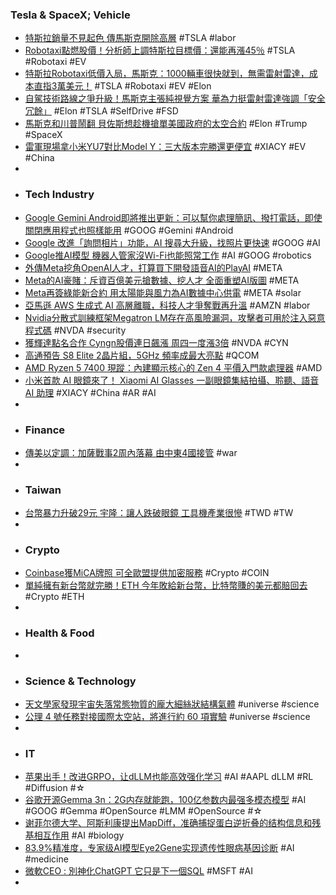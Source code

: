 ### Tesla & SpaceX; Vehicle
- [特斯拉銷量不見起色 傳馬斯克開除高層](https://technews.tw/2025/06/27/tesla-head-of-manufacturing-omead-afshar-fired-by-elon-musk/) #TSLA #labor
- [Robotaxi點燃股價！分析師上調特斯拉目標價：還能再漲45％](https://www.ctee.com.tw/news/20250627700994-430702) #TSLA #Robotaxi #EV
- [特斯拉Robotaxi低價入局，馬斯克：1000輛車很快就到，無需雷射雷達，成本直指3萬美元！](https://hao.cnyes.com/post/179391) #TSLA #Robotaxi #EV #Elon
- [自駕技術路線之爭升級！馬斯克主張純視覺方案 華為力挺雷射雷達強調「安全冗餘」](https://news.cnyes.com/news/id/6040945) #Elon #TSLA #SelfDrive #FSD
- [馬斯克和川普鬧翻 貝佐斯想趁機搶單美國政府的太空合約](https://news.pchome.com.tw/science/technice/20250627/index-75099264959173338005.html) #Elon #Trump #SpaceX
- [雷軍現場拿小米YU7對比Model Y：三大版本完勝還更便宜](https://hk.finance.yahoo.com/video/雷軍現場拿小米yu7對比model-y-三大版本完勝還更便宜-063000951.html) #XIACY #EV #China
-
- ### Tech Industry
- [Google Gemini Android即將推出更新：可以幫你處理簡訊、撥打電話，即使關閉應用程式也照樣能用](https://www.techbang.com/posts/123996-google-gemini-android-update-sms-calls) #GOOG #Gemini #Android
- [Google 改進「詢問相片」功能，AI 搜尋大升級，找照片更快速](https://technews.tw/2025/06/27/google-photos-merges-classic-search-with-ai-to-spped-up-results/) #GOOG #AI
- [Google推AI模型 機器人管家沒Wi-Fi也能照常工作](https://www.technice.com.tw/issues/ai/179366/) #AI #GOOG #robotics
- [外傳Meta挖角OpenAI人才，打算買下開發語音AI的PlayAI](https://www.ithome.com.tw/news/169781) #META
- [Meta的AI豪賭：斥資百億美元搶數據、挖人才 全面重塑AI版圖](https://news.cnyes.com/news/id/6041601) #META
- [Meta再簽綠能新合約 用太陽能與風力為AI數據中心供電](https://uanalyze.com.tw/articles/4248122890) #META #solar
- [亞馬遜 AWS 生成式 AI 高層離職，科技人才爭奪戰再升溫](https://technews.tw/2025/06/27/amazon-loses-aws-generative-ai-talent/) #AMZN #labor
- [Nvidia分散式訓練框架Megatron LM存在高風險漏洞，攻擊者可用於注入惡意程式碼](https://www.ithome.com.tw/news/169739) #NVDA #security
- [獲輝達點名合作 Cyngn股價連日飆漲 周四一度漲3倍](https://news.cnyes.com/news/id/6040863) #NVDA #CYN
- [高通預告 S8 Elite 2晶片組，5GHz 頻率成最大亮點](https://m.eprice.com.tw/mobile/talk/102/5816391/1) #QCOM
- [AMD Ryzen 5 7400 現蹤：內建顯示核心的 Zen 4 平價入門款處理器](https://www.techbang.com/posts/123986-amd-ryzen-5-7400-zen4-entry-cpu) #AMD
- [小米首款 AI 眼鏡來了！ Xiaomi AI Glasses 一副眼鏡集結拍攝、聆聽、語音 AI 助理](https://www.koc.com.tw/archives/604070) #XIACY #China #AR #AI
-
- ### Finance
- [傳美以定調：加薩戰事2周內落幕 由中東4國接管](https://www.worldjournal.com/wj/story/123308/8834563) #war
-
- ### Taiwan
- [台幣暴力升破29元 宇隆：讓人跌破眼鏡 工具機產業很慘](https://news.cnyes.com/news/id/6041719) #TWD #TW
-
- ### Crypto
- [Coinbase獲MiCA牌照 可全歐盟提供加密服務](https://news.cnyes.com/news/id/6040914) #Crypto #COIN
- [單純擁有新台幣就完勝！ETH 今年敗給新台幣，比特幣賺的美元都賠回去](https://abmedia.io/twd-vs-eth-2025-h1-performance-taiwan-dollar-outperforms-ethereum) #Crypto #ETH
-
- ### Health & Food
-
- ### Science & Technology
- [天文學家發現宇宙失落常態物質的龐大細絲狀結構氣體](https://technews.tw/2025/06/26/astronomers-uncover-a-massive-shaft-of-missing-matter/) #universe #science
- [公理 4 號任務對接國際太空站，將進行約 60 項實驗](https://technews.tw/2025/06/27/axiom-mission-4-iss/) #universe #science
-
- ### IT
- [苹果出手！改进GRPO，让dLLM也能高效强化学习](https://www.jiqizhixin.com/articles/2025-06-27-5) #AI #AAPL dLLM #RL #Diffusion #☆
- [谷歌开源Gemma 3n：2G内存就能跑，100亿参数内最强多模态模型](https://www.jiqizhixin.com/articles/2025-06-27-2) #AI #GOOG #Gemma #OpenSource #LMM #OpenSource #☆
- [谢菲尔德大学、阿斯利康提出MapDiff，准确捕捉蛋白逆折叠的结构信息和残基相互作用](https://www.jiqizhixin.com/articles/2025-06-27-7) #AI #biology
- [83.9%精准度，专家级AI模型Eye2Gene实现遗传性眼病基因诊断](https://www.jiqizhixin.com/articles/2025-06-27-6) #AI #medicine
- [微軟CEO : 別神化ChatGPT 它只是下一個SQL](https://news.cnyes.com/news/id/6040912) #MSFT #AI
-